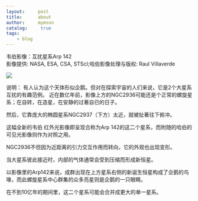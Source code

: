 ```yaml
---
layout:     post
title:      about
author:     mymsnn
catalog: 	 true
tags:
    - blog
---
```

韦伯影像：互扰星系Arp 142  
影像提供: NASA, ESA, CSA, STScI;哈伯影像处理与版权: Raul Villaverde

![](https://pic.imgdb.cn/item/66a8f2ffd9c307b7e944b7f1.jpg)

说明： 有人认为这个天体形似企鹅。但对在探索宇宙的人们来说，它是2个大星系互扰的有趣范例。
近在数亿年前，影像上方的NGC2936可能还是个正常的螺旋星系；在自转，在造星，在安静的过著自已的日子。

然后，它靠庞大的椭圆星系NGC2937（下方）太近，就被扯著往下俯冲。

这幅全新的韦伯 红外光影像即呈现合称为Arp 142的这二个星系，而附随的哈伯的可见光影像则作为对照之用。

NGC2936不但因为近距离的引力交互作用而转向，它的外观也出现变形。

当大星系彼此接近时，内部的气体通常会受到压缩而形成新恒星。

以影像里的Arp142来说，成群出现在上方星系右侧的新诞生恒星构成了企鹅的鸟喙，而此螺旋星系中心群集的众多亮星则是企鹅的一只眼睛。

在不到10亿年的期间里，这二个星系可能会合并成更大的单一星系。
